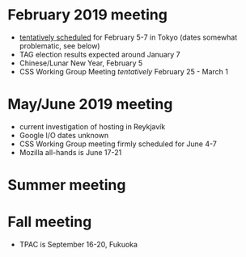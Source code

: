 
# February 2019 meeting

* [tentatively scheduled](02-tokyo/) for February 5-7 in Tokyo (dates somewhat problematic, see below)
* TAG election results expected around January 7
* Chinese/Lunar New Year, February 5
* CSS Working Group Meeting *tentatively* February 25 - March 1

# May/June 2019 meeting

* current investigation of hosting in Reykjavík
* Google I/O dates unknown
* CSS Working Group meeting firmly scheduled for June 4-7
* Mozilla all-hands is June 17-21

# Summer meeting

# Fall meeting
* TPAC is September 16-20, Fukuoka
